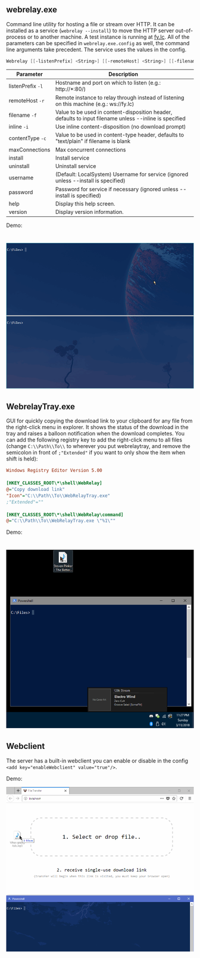 ## webrelay.exe
Command line utility for hosting a file or stream over HTTP. It can be installed as a service (`webrelay --install`) to move the HTTP server out-of-process or to another machine. A test instance is running at [fy.lc](http://fy.lc). All of the parameters can be specified in `webrelay.exe.config` as well, the command line arguments take precedent. The service uses the values in the config.
```powershell
Webrelay [[-listenPrefix] <String>] [[-remoteHost] <String>] [[-filename] <String>] [[-contentType] <String>] [-inline] [[-maxConnections] <Int>] inputFile
```

Parameter | Description
----------|------------
listenPrefix `-l` | Hostname and port on which to listen (e.g.: http://*:80/)
remoteHost `-r` | Remote instance to relay through instead of listening on this machine (e.g.: ws://fy.lc)
filename `-f` | Value to be used in content-disposition header, defaults to input filename unless --inline is specified
inline `-i` | Use inline content-disposition (no download prompt)
contentType `-c` | Value to be used in content-type header, defaults to "text/plain" if filename is blank
maxConnections | Max concurrent connections
install | Install service
uninstall | Uninstall service
username | (Default: LocalSystem) Username for service (ignored unless --install is specified)
password | Password for service if necessary (ignored unless --install is specified)
help | Display this help screen.
version | Display version information.

Demo:

![Commandline](screenshots/app.gif)
================

## WebrelayTray.exe
GUI for quickly copying the download link to your clipboard for any file from the right-click menu in explorer. It shows the status of the download in the tray and raises a balloon notification when the download completes. You can add the following registry key to add the right-click menu to all files (change `C:\\Path\\To\\` to wherever you put webrelaytray, and remove the semicolon in front of `;"Extended"` if you want to only show the item when shift is held):
```ini
Windows Registry Editor Version 5.00

[HKEY_CLASSES_ROOT\*\shell\WebRelay]
@="Copy download link"
"Icon"="C:\\Path\\To\\WebRelayTray.exe"
;"Extended"=""

[HKEY_CLASSES_ROOT\*\shell\WebRelay\command]
@="C:\\Path\\To\\WebRelayTray.exe \"%1\""
```


Demo:

![Trayapp](screenshots/tray.gif)
================

## Webclient
The server has a built-in webclient you can enable or disable in the config `<add key="enableWebclient" value="true"/>`.

Demo:

![Webclient](screenshots/web.gif)
